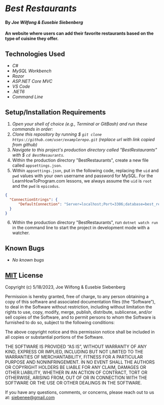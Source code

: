 # _Best Restaurants_

#### By _**Joe Wilfong & Eusebie Siebenberg**_

#### An website where users can add their favorite restaurants based on the type of cuisine they offer.

## Technologies Used

* _C#_
* _MySQL Workbench_
* _Razor_
* _ASP.NET Core MVC_
* _VS Code_
* _.NET6_
* _Command Line_

## Setup/Installation Requirements

1. _Open your shell of choice (e.g., Terminal or GitBash) and run these commands in order:_
2. _Clone this repository by running $ `git clone https://github.com/user/examplerepo.git` (replace url with link copied from github)_
3. _Navigate to this project's production directory called "BestRestaurants" with $ `cd BestResaurants`._
4. Within the production directory "BestRestaurants", create a new file called `appsettings.json`.
5. Within `appsettings.json`, put in the following code, replacing the `uid` and `pwd` values with your own username and password for MySQL. For the LearnHowToProgram.com lessons, we always assume the `uid` is `root` and the `pwd` is `epicodus`.

```json
{
  "ConnectionStrings": {
      "DefaultConnection": "Server=localhost;Port=3306;database=best_restaurants_many_to_many;uid=root;pwd=epicodus;"
  }
}
```
6. Within the production directory "BestRestaurants", run `dotnet watch run` in the command line to start the project in development mode with a watcher.

## Known Bugs 

* _No known bugs_

## [MIT](https://opensource.org/license/mit/) License

Copyright (c) 5/18/2023, Joe Wilfong & Eusebie Siebenberg

Permission is hereby granted, free of charge, to any person obtaining a copy of this software and associated documentation files (the “Software”), to deal in the Software without restriction, including without limitation the rights to use, copy, modify, merge, publish, distribute, sublicense, and/or sell copies of the Software, and to permit persons to whom the Software is furnished to do so, subject to the following conditions:

The above copyright notice and this permission notice shall be included in all copies or substantial portions of the Software.

THE SOFTWARE IS PROVIDED “AS IS”, WITHOUT WARRANTY OF ANY KIND, EXPRESS OR IMPLIED, INCLUDING BUT NOT LIMITED TO THE WARRANTIES OF MERCHANTABILITY, FITNESS FOR A PARTICULAR PURPOSE AND NONINFRINGEMENT. IN NO EVENT SHALL THE AUTHORS OR COPYRIGHT HOLDERS BE LIABLE FOR ANY CLAIM, DAMAGES OR OTHER LIABILITY, WHETHER IN AN ACTION OF CONTRACT, TORT OR OTHERWISE, ARISING FROM, OUT OF OR IN CONNECTION WITH THE SOFTWARE OR THE USE OR OTHER DEALINGS IN THE SOFTWARE.

If you have any questions, comments, or concerns, please reach out to us at: siebenee@gmail.com